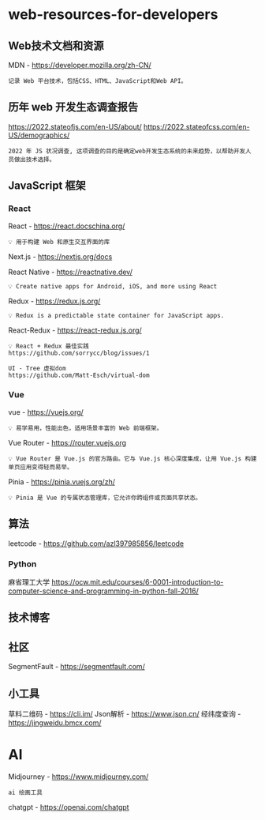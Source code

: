 # web-resources-for-developers

## Web技术文档和资源

MDN - <https://developer.mozilla.org/zh-CN/>

```
记录 Web 平台技术，包括CSS、HTML、JavaScript和Web API。
```

## 历年 web 开发生态调查报告

<https://2022.stateofjs.com/en-US/about/>
<https://2022.stateofcss.com/en-US/demographics/>

```
2022 年 JS 状况调查, 这项调查的目的是确定web开发生态系统的未来趋势，以帮助开发人员做出技术选择。
```

## JavaScript 框架

### React

React - <https://react.docschina.org/>

```
💡 用于构建 Web 和原生交互界面的库
```

Next.js - <https://nextjs.org/docs>

React Native - <https://reactnative.dev/>

```
💡 Create native apps for Android, iOS, and more using React
```

Redux - <https://redux.js.org/>

```
💡 Redux is a predictable state container for JavaScript apps.
```

React-Redux - <https://react-redux.js.org/>

```
💡 React + Redux 最佳实践 
https://github.com/sorrycc/blog/issues/1

UI - Tree 虚拟dom
https://github.com/Matt-Esch/virtual-dom
```

### Vue

vue - <https://vuejs.org/>

```
💡 易学易用，性能出色，适用场景丰富的 Web 前端框架。
```

Vue Router - <https://router.vuejs.org>

```
💡 Vue Router 是 Vue.js 的官方路由。它与 Vue.js 核心深度集成，让用 Vue.js 构建单页应用变得轻而易举。
```

Pinia - <https://pinia.vuejs.org/zh/>

```
💡 Pinia 是 Vue 的专属状态管理库，它允许你跨组件或页面共享状态。
```

## 算法

leetcode - <https://github.com/azl397985856/leetcode>

### Python

麻省理工大学
<https://ocw.mit.edu/courses/6-0001-introduction-to-computer-science-and-programming-in-python-fall-2016/>

## 技术博客

## 社区

SegmentFault - <https://segmentfault.com/>

## 小工具

草料二维码 - <https://cli.im/>
Json解析 - <https://www.json.cn/>
经纬度查询 - <https://jingweidu.bmcx.com/>

# AI

Midjourney - <https://www.midjourney.com/>

```
ai 绘画工具
```

chatgpt - <https://openai.com/chatgpt>
